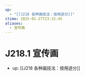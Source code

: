 ```yaml
---
up:
  - "[[J218 各种画技法：按用途分]]"
ctime: 2025-01-27T23:32:45
aliases:
  - 宣传画
---
```


# J218.1 宣传画

- up: [[J218 各种画技法：按用途分]]
